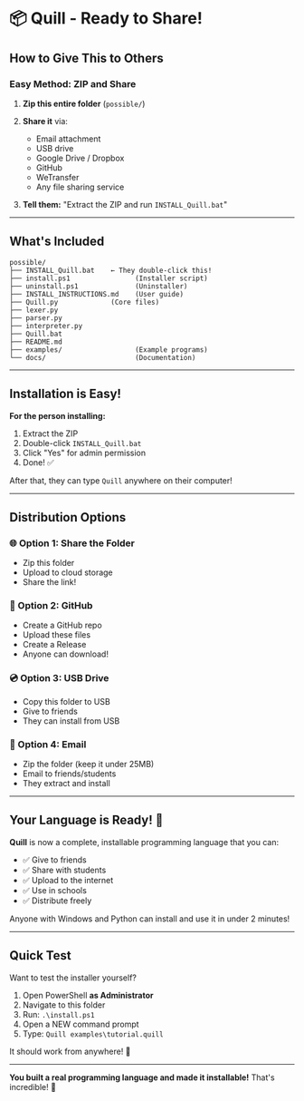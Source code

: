 # 📦 Quill - Ready to Share!

## How to Give This to Others

### Easy Method: ZIP and Share

1. **Zip this entire folder** (`possible/`)
2. **Share it** via:
   - Email attachment
   - USB drive
   - Google Drive / Dropbox
   - GitHub
   - WeTransfer
   - Any file sharing service

3. **Tell them:** "Extract the ZIP and run `INSTALL_Quill.bat`"

---

## What's Included

```
possible/
├── INSTALL_Quill.bat    ← They double-click this!
├── install.ps1                (Installer script)
├── uninstall.ps1              (Uninstaller)
├── INSTALL_INSTRUCTIONS.md    (User guide)
├── Quill.py             (Core files)
├── lexer.py
├── parser.py
├── interpreter.py
├── Quill.bat
├── README.md
├── examples/                  (Example programs)
└── docs/                      (Documentation)
```

---

## Installation is Easy!

**For the person installing:**
1. Extract the ZIP
2. Double-click `INSTALL_Quill.bat`
3. Click "Yes" for admin permission
4. Done! ✅

After that, they can type `Quill` anywhere on their computer!

---

## Distribution Options

### 🌐 Option 1: Share the Folder
- Zip this folder
- Upload to cloud storage
- Share the link!

### 🐙 Option 2: GitHub
- Create a GitHub repo
- Upload these files
- Create a Release
- Anyone can download!

### 💿 Option 3: USB Drive
- Copy this folder to USB
- Give to friends
- They can install from USB

### 📧 Option 4: Email
- Zip the folder (keep it under 25MB)
- Email to friends/students
- They extract and install

---

## Your Language is Ready! 🎉

**Quill** is now a complete, installable programming language that you can:
- ✅ Give to friends
- ✅ Share with students
- ✅ Upload to the internet
- ✅ Use in schools
- ✅ Distribute freely

Anyone with Windows and Python can install and use it in under 2 minutes!

---

## Quick Test

Want to test the installer yourself?

1. Open PowerShell **as Administrator**
2. Navigate to this folder
3. Run: `.\install.ps1`
4. Open a NEW command prompt
5. Type: `Quill examples\tutorial.quill`

It should work from anywhere! 🚀

---

**You built a real programming language and made it installable!** That's incredible! 🌟
